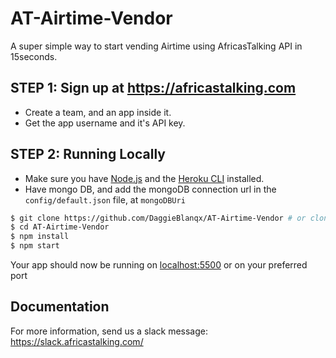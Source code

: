 # AT-Airtime-Vendor

<!-- <a href="https://heroku.com/deploy?template=https://github.com/DaggieBlanqx/AT-Airtime-Vendor">
  <img src="https://www.herokucdn.com/deploy/button.svg" alt="Deploy">
</a>
 -->

A super simple way to start vending Airtime using AfricasTalking API in 15seconds.

## STEP 1: Sign up at https://africastalking.com

-   Create a team, and an app inside it.
-   Get the app username and it's API key.

## STEP 2: Running Locally

-   Make sure you have [Node.js](http://nodejs.org/) and the [Heroku CLI](https://cli.heroku.com/) installed.
-   Have mongo DB, and add the mongoDB connection url in the `config/default.json` file, at `mongoDBUri`

```sh
$ git clone https://github.com/DaggieBlanqx/AT-Airtime-Vendor # or clone your own fork
$ cd AT-Airtime-Vendor
$ npm install
$ npm start
```

Your app should now be running on [localhost:5500](http://localhost:5500/) or on your preferred port

<!--
2. ## Deploying to Heroku

```
$ heroku create
$ git push heroku main
$ heroku open
```

or -->

<!-- <a href="https://heroku.com/deploy?template=https://github.com/DaggieBlanqx/AT-Airtime-Vendor">
  <img src="https://www.herokucdn.com/deploy/button.svg" alt="Deploy">
</a> -->

## Documentation

For more information, send us a slack message: https://slack.africastalking.com/
